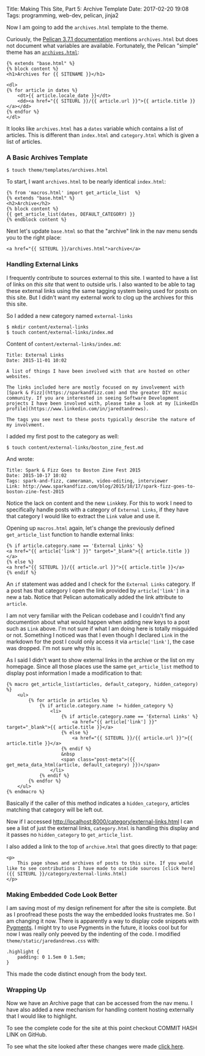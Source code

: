 Title: Making This Site, Part 5: Archive Template 
Date: 2017-02-20 19:08
Tags: programming, web-dev, pelican, jinja2

Now I am going to add the `archives.html`  template to the theme.

Curiously, the [Pelican 3.7.1 documentation](http://docs.getpelican.com/en/stable/themes.html) mentions `archives.html` but does not document what variables are available. Fortunately, the Pelican "simple" theme has an [`archives.html`](https://github.com/getpelican/pelican/blob/master/pelican/themes/simple/templates/archives.html):

	{% extends "base.html" %}
    {% block content %}
    <h1>Archives for {{ SITENAME }}</h1>
    
    <dl>
    {% for article in dates %}
        <dt>{{ article.locale_date }}</dt>
        <dd><a href="{{ SITEURL }}/{{ article.url }}">{{ article.title }}</a></dd>
    {% endfor %}
    </dl>

It looks like `archives.html` has a `dates` variable which contains a list of articles. This is different than `index.html` and `category.html` which is given a list of articles.

### A Basic Archives Template

	$ touch theme/templates/archives.html

To start, I want `archives.html` to be nearly identical `index.html`:

	{% from 'macros.html' import get_article_list  %}
	{% extends "base.html" %}
	<h2>Archive</h2>
	{% block content %}
	{{ get_article_list(dates, DEFAULT_CATEGORY) }}
	{% endblock content %}

Next let's update `base.html` so that the "archive" link in the nav menu sends you to the right place:

	<a href="{{ SITEURL }}/archives.html">archive</a> 

### Handling External Links

I frequently contribute to sources external to this site. I wanted to have a list of links on *this site*  that went to outside urls. I also wanted to be able to tag these external links using the same tagging system being used for posts on this site. But I didn't want my external work to clog up the archives for this this site.

So I added a new category named `external-links`

	$ mkdir content/external-links
    $ touch content/external-links/index.md

Content of `content/external-links/index.md`:

	Title: External Links 
	Date: 2015-11-01 10:02 

	A list of things I have been involved with that are hosted on other websites.

	The links included here are mostly focused on my involvement with [Spark & Fizz](https://sparkandfizz.com) and the greater DIY music community. If you are interested in seeing Software Development projects I have been involved with, please take a look at my [LinkedIn profile](https://www.linkedin.com/in/jaredtandrews). 

	The tags you see next to these posts typically describe the nature of my involvment. 

I added my first post to the category as well:

	$ touch content/external-links/boston_zine_fest.md

And wrote:

	Title: Spark & Fizz Goes to Boston Zine Fest 2015
	Date: 2015-10-17 10:02
	Tags: spark-and-fizz, cameraman, video-editing, interviewer
	Link: http://www.sparkandfizz.com/blog/2015/10/17/spark-fizz-goes-to-boston-zine-fest-2015

Notice the lack on content and the new `Link`key. For this to work I need to specifically handle posts with a category of `External Links`, if they have that category I would like to extract the `Link` value and use it.

Opening up `macros.html` again, let's change the previously defined `get_article_list` function to handle external links:

	{% if article.category.name == 'External Links' %}
	<a href="{{ article['link'] }}" target="_blank">{{ article.title }}</a>
	{% else %}
	<a href="{{ SITEURL }}/{{ article.url }}">{{ article.title }}</a>
	{% endif %}

An `if` statement was added and I check for the `External Links` category. If a post has that category I open the link provided by `article['link']` in a new a tab. Notice that Pelican automatically added the link attribute to `article`.

I am not very familiar with the Pelican codebase and I couldn't find any documention about what would happen when adding new keys to a post such as `Link` above. I'm not sure if what I am doing here is totally misguided or not. Something I noticed was that I even though I declared `Link` in the markdown for the post I could only access it via `article['link']`, the case was dropped. I'm not sure why this is.

As I said I didn't want to show external links in the archive or the list on my homepage. Since all those places use the same `get_article_list` method to display post information I made a modification to that:

    {% macro get_article_list(articles, default_category, hidden_category) %}
        <ul>
            {% for article in articles %}
                {% if article.category.name != hidden_category %}
                    <li>
						{% if article.category.name == 'External Links' %}
                	        <a href="{{ article['link'] }}" target="_blank">{{ article.title }}</a>
						{% else %}
							<a href="{{ SITEURL }}/{{ article.url }}">{{ article.title }}</a>
						{% endif %}
						&nbsp
						<span class="post-meta">({{ get_meta_data_html(article, default_category) }})</span>
					</li>
                {% endif %}
            {% endfor %}
        </ul>
    {% endmacro %}

Basically if the caller of this method indicates a `hidden_category`, articles matching that category will be left out.

Now if I accessed [http://localhost:8000/category/external-links.html](http://localhost:8000/category/external-links.html) I can see a list of just the external links, `category.html` is handling this display and it passes no `hidden_category` to `get_article_list`.

I also added a link to the top of `archive.html` that goes directly to that page:

	<p>
		This page shows and archives of posts to this site. If you would like to see contributions I have made to outside sources [click here]({{ SITEURL }}/category/external-links.html)
	</p>

### Making Embedded Code Look Better

I am saving most of my design refinement for after the site is complete. But as I proofread these posts the way the embedded looks frustrates me. So I am changing it now. There is apparently a way to display code snippets with [Pygments](http://pygments.org/). I might try to use Pygments in the future, it looks cool but for now I was really only peeved by the indenting of the code. I modified `theme/static/jaredandrews.css` with:

	.highlight {
		padding: 0 1.5em 0 1.5em;
	}

This made the code distinct enough from the body text.

### Wrapping Up

Now we have an Archive page that can be accessed from the nav menu. I have also added a new mechanism for handling content hosting externally that I would like to highlight.

To see the complete code for the site at this point checkout COMMIT HASH LINK on GitHub.

To see what the site looked after these changes were made [click here]().



